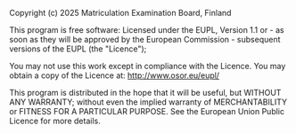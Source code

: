 Copyright (c) 2025 Matriculation Examination Board, Finland

This program is free software: Licensed under the EUPL, Version 1.1 or - as
soon as they will be approved by the European Commission - subsequent versions
of the EUPL (the "Licence");

You may not use this work except in compliance with the Licence.
You may obtain a copy of the Licence at: http://www.osor.eu/eupl/

This program is distributed in the hope that it will be useful,
but WITHOUT ANY WARRANTY; without even the implied warranty of
MERCHANTABILITY or FITNESS FOR A PARTICULAR PURPOSE. See the
European Union Public Licence for more details.
